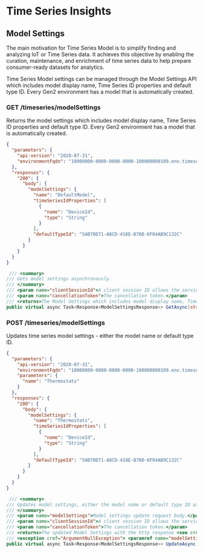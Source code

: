 # Time Series Insights

## Model Settings

The main motivation for Time Series Model is to simplify finding and analyzing IoT or Time Series data. It achieves this objective by enabling the curation, maintenance, and enrichment of time series data to help prepare consumer-ready datasets for analytics.

Time Series Model settings can be managed through the Model Settings API which includes model display name, Time Series ID properties and default type ID. Every Gen2 environment has a model that is automatically created.

### GET /timeseries/modelSettings

Returns the model settings which includes model display name, Time Series ID properties and default type ID. Every Gen2 environment has a model that is automatically created.

```json
{
  "parameters": {
    "api-version": "2020-07-31",
    "environmentFqdn": "10000000-0000-0000-0000-100000000109.env.timeseries.azure.com"
  },
  "responses": {
    "200": {
      "body": {
        "modelSettings": {
          "name": "DefaultModel",
          "timeSeriesIdProperties": [
            {
              "name": "DeviceId",
              "type": "String"
            }
          ],
          "defaultTypeId": "5AB70D71-A8CD-410E-B70D-6F04AB9C132C"
        }
      }
    }
  }
}
```

```csharp
 /// <summary>
/// Gets model settings asynchronously.
/// </summary>
/// <param name="clientSessionId">A client session ID allows the service to trace a group of related operations across services.</param>
/// <param name="cancellationToken">The cancellation token.</param>
/// <returns>The Model Settings which includes model display name, Time Series ID properties and default type ID with the http response <see cref="Response{T}"/>.</returns>
public virtual async Task<Response<ModelSettingsResponse>> GetAsync(string clientSessionId = null, CancellationToken cancellationToken = default)
```

### POST /timeseries/modelSettings

Updates time series model settings - either the model name or default type ID.

```json
{
  "parameters": {
    "api-version": "2020-07-31",
    "environmentFqdn": "10000000-0000-0000-0000-100000000109.env.timeseries.azure.com",
    "parameters": {
      "name": "Thermostats"
    }
  },
  "responses": {
    "200": {
      "body": {
        "modelSettings": {
          "name": "Thermostats",
          "timeSeriesIdProperties": [
            {
              "name": "DeviceId",
              "type": "String"
            }
          ],
          "defaultTypeId": "5AB70D71-A8CD-410E-B70D-6F04AB9C132C"
        }
      }
    }
  }
}
```
```csharp
 /// <summary>
/// Updates model settings, either the model name or default type ID asynchronously.
/// </summary>
/// <param name="modelSettings">Model settings update request body.</param>
/// <param name="clientSessionId">A client session ID allows the service to trace a group of related operations across services.</param>
/// <param name="cancellationToken">The cancellation token.</param>
/// <returns>The updated Model Settings with the http response <see cref="Response{T}"/>.</returns>
/// <exception cref="ArgumentNullException"> <paramref name="modelSettings"/> is null. </exception>
public virtual async Task<Response<ModelSettingsResponse>> UpdateAsync(UpdateModelSettingsRequest modelSettings, string clientSessionId = null, CancellationToken cancellationToken = default)
```